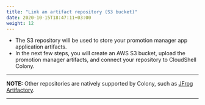 ```yaml
---
title: "Link an artifact repository (S3 bucket)"
date: 2020-10-15T18:47:11+03:00
weight: 12
---
```


* The S3 repository will be used to store your promotion manager app application artifacts.
* In the next few steps, you will create an AWS S3 bucket, upload the promotion manager artifacts, and connect your repository to CloudShell Colony.

---
**NOTE:** Other repositories are natively supported by Colony, such as [JFrog Artifactory](https://jfrog.com/artifactory/).

---
